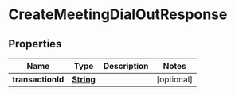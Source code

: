 

# CreateMeetingDialOutResponse


## Properties

| Name | Type | Description | Notes |
|------------ | ------------- | ------------- | -------------|
|**transactionId** | [**String**](String.md) |  |  [optional] |



